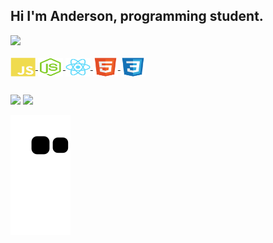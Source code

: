 ## Hi I'm Anderson, programming student.

<div align="left">
  <a href="https://github.com/AndersonPinheiro-dev">
  <img height="180em" src="https://github-readme-stats.vercel.app/api?username=AndersonPinheiro-dev&show_icons=true&theme=dark&include_all_commits=true&count_private=true"/>
  
 <!-- <img height="180em" src="https://github-readme-stats.vercel.app/api/top-langs/?username=rafaballerini&layout=compact&langs_count=7&theme=dark"/> -->
</div>

<div alt="Conhecimentos" style="display: inline_block"><br>
  
  <img align="center" alt="Java Script" height="30" width="40" src="https://raw.githubusercontent.com/devicons/devicon/master/icons/javascript/javascript-plain.svg">
  <img align="center" alt="Node.js" height="30" width="40" src="https://raw.githubusercontent.com/devicons/devicon/master/icons/nodejs/nodejs-original.svg">
  <img align="center" alt="React" height="30" width="40" src="https://raw.githubusercontent.com/devicons/devicon/master/icons/react/react-original.svg">
  <img align="center" alt="HTML" height="30" width="40" src="https://raw.githubusercontent.com/devicons/devicon/master/icons/html5/html5-original.svg">
  <img align="center" alt="CSS" height="30" width="40" src="https://raw.githubusercontent.com/devicons/devicon/master/icons/css3/css3-original.svg">

</div>
  
##
 
  <a href = "dev.AndersonPinheiro@gmail.com"><img src="https://img.shields.io/badge/-Gmail-%23333?style=for-the-badge&logo=gmail&logoColor=white" target="_blank"></a>
  <a href="LINKEDIN" target="_blank"><img src="https://img.shields.io/badge/-LinkedIn-%230077B5?style=for-the-badge&logo=linkedin&logoColor=white" target="_blank"></a> 
 
  ![Snake animation](https://raw.githubusercontent.com/rafaballerini/rafaballerini/output/github-contribution-grid-snake.svg)
 
</div>
